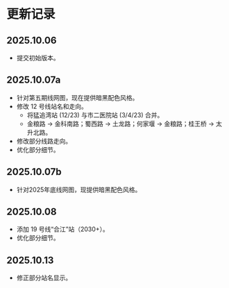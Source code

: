 # 更新记录
## 2025.10.06
- 提交初始版本。
## 2025.10.07a
- 针对第五期线网图，现在提供暗黑配色风格。
- 修改 12 号线站名和走向。
    - 将猛追湾站 (12/23) 与市二医院站 (3/4/23) 合并。
    - 金粮路 -> 金科南路；蜀西路 -> 土龙路；何家堰 -> 金粮路；桂王桥 -> 太升北路。
- 修改部分线路走向。
- 优化部分细节。
## 2025.10.07b
- 针对2025年底线网图，现提供暗黑配色风格。
## 2025.10.08
- 添加 19 号线“合江”站（2030+）。
- 优化部分细节。
## 2025.10.13
- 修正部分站名显示。